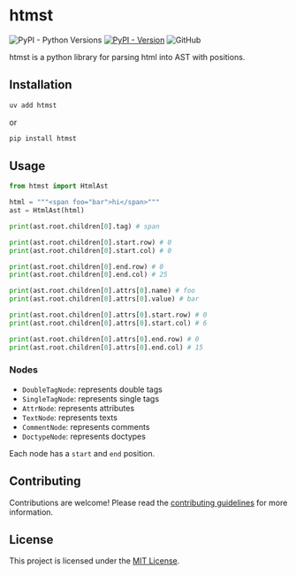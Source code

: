 # htmst

![PyPI - Python Versions](https://img.shields.io/pypi/pyversions/htmst)
[![PyPI - Version](https://img.shields.io/pypi/v/htmst)](https://pypi.org/project/htmst)
![GitHub](https://img.shields.io/github/license/picomet/htmst)

htmst is a python library for parsing html into AST with positions.

## Installation

```bash
uv add htmst
```

or

```bash
pip install htmst
```

## Usage

```python
from htmst import HtmlAst

html = """<span foo="bar">hi</span>"""
ast = HtmlAst(html)

print(ast.root.children[0].tag) # span

print(ast.root.children[0].start.row) # 0
print(ast.root.children[0].start.col) # 0

print(ast.root.children[0].end.row) # 0
print(ast.root.children[0].end.col) # 25

print(ast.root.children[0].attrs[0].name) # foo
print(ast.root.children[0].attrs[0].value) # bar

print(ast.root.children[0].attrs[0].start.row) # 0
print(ast.root.children[0].attrs[0].start.col) # 6

print(ast.root.children[0].attrs[0].end.row) # 0
print(ast.root.children[0].attrs[0].end.col) # 15
```

### Nodes

-   `DoubleTagNode`: represents double tags
-   `SingleTagNode`: represents single tags
-   `AttrNode`: represents attributes
-   `TextNode`: represents texts
-   `CommentNode`: represents comments
-   `DoctypeNode`: represents doctypes

Each node has a `start` and `end` position.

## Contributing

Contributions are welcome! Please read the [contributing guidelines](CONTRIBUTING.md) for more information.

## License

This project is licensed under the [MIT License](LICENSE).
